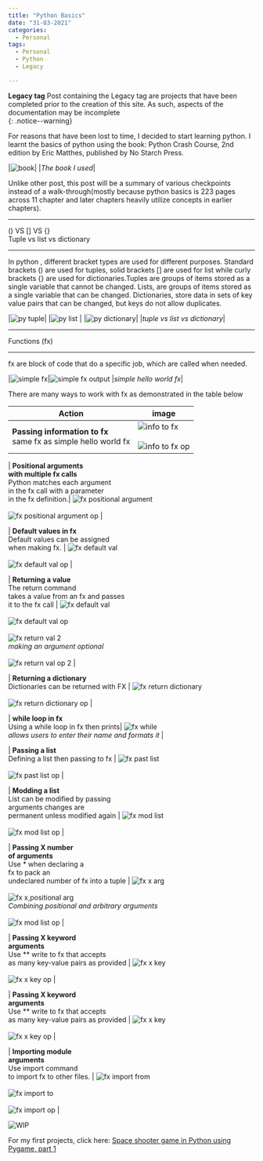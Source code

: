 ```yaml
---
title: "Python Basics"
date: "31-03-2021"
categories:
  - Personal
tags:
  - Personal
  - Python
  - Legacy

---
```

**Legacy tag** Post containing the Legacy tag are projects that have been completed prior to the creation of this site. As such, aspects of the documentation may be incomplete   
{: .notice--warning}

For reasons that have been lost to time, I decided to start learning python. I learnt the basics of python using the book: Python Crash Course, 2nd edition by Eric Matthes, published by No Starch Press.

|![book](/assets/images/2021-03-31-personal-python-basics/pcc2e_cover.png)|
|<em>The book I used</em>|

Unlike other post, this post will be a summary of various checkpoints instead of a walk-through(mostly because python basics is 223 pages across 11 chapter and later chapters heavily utilize concepts in earlier chapters).

***

() VS [] VS {}<br>
Tuple vs list vs dictionary

***
In python , different bracket types are used for different purposes. Standard brackets () are used for tuples, solid brackets [] are used for list while curly brackets {} are used for dictionaries.Tuples are groups of items stored as a single variable that cannot be changed.  Lists, are groups of items stored as a single variable that can be changed. Dictionaries, store data in sets of key value pairs that can be changed, but keys do not allow duplicates.

|![py tuple](/assets/images/2021-03-31-personal-python-basics/tuple.png)|
|![py list](/assets/images/2021-03-31-personal-python-basics/list.png) |
|![py dictionary](/assets/images/2021-03-31-personal-python-basics/dictionary.png)|
|<em>tuple vs list vs dictionary</em>|

***

Functions (fx)

***

fx are block of code that do a specific job, which are called when needed.

|![simple fx](/assets/images/2021-03-31-personal-python-basics/fx_simple.png)|![simple fx output](/assets/images/2021-03-31-personal-python-basics/fx_simple_op.png)
|<em>simple hello world fx</em>|

There are many ways to work with fx as demonstrated in the table below

| Action    | image |
| ----------- | ----------- |
| <strong>Passing information to fx</strong> <br>same fx as simple hello world fx | ![info to fx](/assets/images/2021-03-31-personal-python-basics/fx_simple_info.png)<br><br>![info to fx op](/assets/images/2021-03-31-personal-python-basics/fx_simple_op.png) |

| <strong>Positional arguments <br> with multiple fx calls</strong> <br> Python matches each argument <br> in the fx call with a parameter <br> in the fx definition.| ![fx positional argument](/assets/images/2021-03-31-personal-python-basics/fx_posi.png)<br><br>![fx positional argument op](/assets/images/2021-03-31-personal-python-basics/fx_posi_op.png)      |

| <strong>Default values in fx</strong> <br> Default values can be assigned <br> when making fx.  | ![fx default val](/assets/images/2021-03-31-personal-python-basics/fx_default.png)<br><br>![fx default val op](/assets/images/2021-03-31-personal-python-basics/fx_default_op.png)      |

| <strong>Returning a value</strong> <br> The return command <br> takes a value from an fx and passes <br> it to the fx call  | ![fx default val](/assets/images/2021-03-31-personal-python-basics/fx_return_val.png)<br><br>![fx default val op ](/assets/images/2021-03-31-personal-python-basics/fx_return_val_op.png)<br><br>![fx return val 2](/assets/images/2021-03-31-personal-python-basics/fx_return_val2.png)<br><em>making an argument optional</em><br><br>![fx return val op 2](/assets/images/2021-03-31-personal-python-basics/fx_return_val2_op.png)  |

| <strong>Returning a dictionary</strong> <br> Dictionaries can be returned with FX  | ![fx return dictionary](/assets/images/2021-03-31-personal-python-basics/fx_dictionary.png)<br><br>![fx return dictionary op](/assets/images/2021-03-31-personal-python-basics/fx_dictionary_op.png)  |

| <strong>while loop in fx</strong> <br>Using a while loop in fx then prints| ![fx while](/assets/images/2021-03-31-personal-python-basics/fx_while.png)<br><em>allows users to enter their name and formats it</em> |

| <strong>Passing a list</strong> <br> Defining a list then passing to fx  | ![fx past list](/assets/images/2021-03-31-personal-python-basics/fx_list.png)<br><br>![fx past list op](/assets/images/2021-03-31-personal-python-basics/fx_list_op.png)  |

| <strong>Modding a list</strong> <br> List can be modified by passing <br> arguments changes are <br> permanent unless modified again | ![fx mod list](/assets/images/2021-03-31-personal-python-basics/fx_mod_list.png)<br><br>![fx mod list op](/assets/images/2021-03-31-personal-python-basics/fx_mod_list_op.png)  |

| <strong>Passing X number <br> of arguments</strong> <br> Use * when declaring a <br>fx to pack an<br> undeclared number of fx into a tuple | ![fx x arg](/assets/images/2021-03-31-personal-python-basics/fx_x_arg.png)<br><br>![fx x,positional arg](/assets/images/2021-03-31-personal-python-basics/fx_x_arg2.png) <br><em>Combining positional and arbitrary arguments</em><br><br>![fx mod list op](/assets/images/2021-03-31-personal-python-basics/fx_x_arg_op.png) |

| <strong>Passing X keyword <br> arguments</strong> <br> Use ** write to fx that accepts<br> as many key-value pairs as provided | ![fx x key](/assets/images/2021-03-31-personal-python-basics/fx_y_arg.png)<br><br>![fx x key op](/assets/images/2021-03-31-personal-python-basics/fx_y_arg_op.png) |


| <strong>Passing X keyword <br> arguments</strong> <br> Use ** write to fx that accepts<br> as many key-value pairs as provided | ![fx x key](/assets/images/2021-03-31-personal-python-basics/fx_y_arg.png)<br><br>![fx x key op](/assets/images/2021-03-31-personal-python-basics/fx_y_arg_op.png) |

| <strong>Importing module <br> arguments</strong> <br> Use import command <br> to import fx to other files. | ![fx import from](/assets/images/2021-03-31-personal-python-basics/fx_import.png)<br><br>![fx import to](/assets/images/2021-03-31-personal-python-basics/fx_import2.png)<br><br>![fx import op](/assets/images/2021-03-31-personal-python-basics/fx_import_op.png) |


![WIP](/assets/images/common/WIP.png)

For my first projects, click here: <a href="https://khkhiu.github.io/personal/personal-python-pygame/">Space shooter game in Python using Pygame, part 1 </a>
